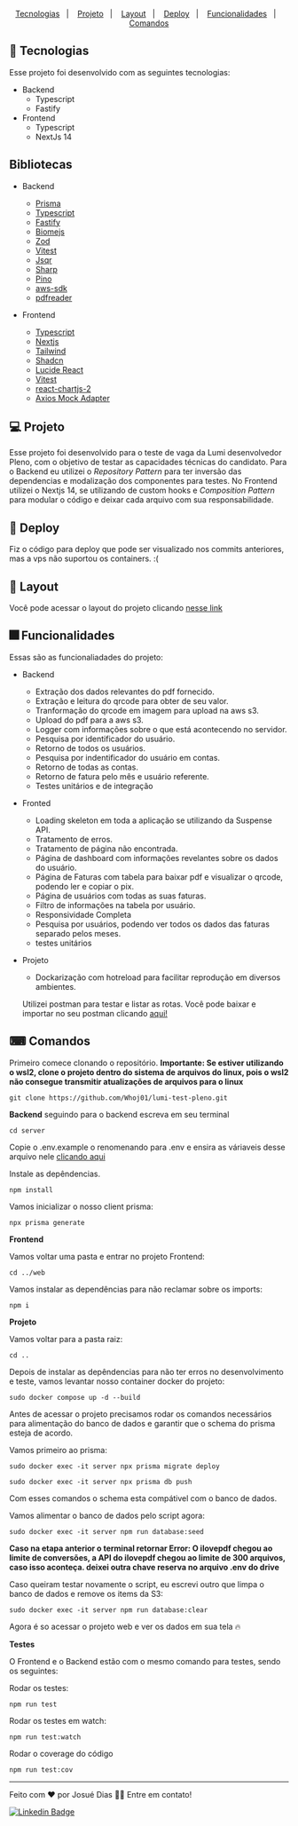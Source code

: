 <p align="center">
  <a href="#-tecnologias">Tecnologias</a>&nbsp;&nbsp;&nbsp;|&nbsp;&nbsp;&nbsp;
  <a href="#-projeto">Projeto</a>&nbsp;&nbsp;&nbsp;|&nbsp;&nbsp;&nbsp;
  <a href="#-projeto">Layout</a>&nbsp;&nbsp;&nbsp;|&nbsp;&nbsp;&nbsp;
  <a href="#-comandos">Deploy</a>&nbsp;&nbsp;&nbsp;|&nbsp;&nbsp;&nbsp;
  <a href="#-funcionalidades">Funcionalidades</a>&nbsp;&nbsp;&nbsp;|&nbsp;&nbsp;&nbsp;
  <a href="#-comandos">Comandos</a>
</p>

## 🚀 Tecnologias
Esse projeto foi desenvolvido com as seguintes tecnologias:

- Backend
  - Typescript
  - Fastify
- Frontend
  - Typescript
  - NextJs 14

## Bibliotecas
- Backend
  - [Prisma](https://www.prisma.io/)
  - [Typescript](https://www.typescriptlang.org/)
  - [Fastify](https://fastify.dev/) 
  - [Biomejs](https://biomejs.dev/pt-br/)
  - [Zod](https://zod.dev/)
  - [Vitest](https://vitest.dev/)
  - [Jsqr](https://www.npmjs.com/package/jsqr)
  - [Sharp](https://www.npmjs.com/package/sharp)
  - [Pino](https://github.com/pinojs/pino)
  - [aws-sdk](https://www.npmjs.com/package/aws-sdk)
  - [pdfreader](https://www.npmjs.com/package/pdfreader)

- Frontend
  - [Typescript](https://www.typescriptlang.org/)
  - [Nextjs](https://nextjs.org/)
  - [Tailwind](https://tailwindcss.com/)
  - [Shadcn](https://ui.shadcn.com/)
  - [Lucide React](https://lucide.dev/)
  - [Vitest](https://vitest.dev/)
  - [react-chartjs-2](https://react-chartjs-2.js.org/)
  - [Axios Mock Adapter](https://www.npmjs.com/package/axios-mock-adapter)

## 💻 Projeto

 Esse projeto foi desenvolvido para o teste de vaga da Lumi desenvolvedor Pleno, com o objetivo de testar as capacidades técnicas do candidato.
 Para o Backend eu utilizei o *Repository Pattern* para ter inversão das dependencias e modalização dos componentes para testes.
 No Frontend utilizei o Nextjs 14, se utilizando de custom hooks e *Composition Pattern* para modular o código e deixar cada arquivo com sua responsabilidade.

## 🚀 Deploy
 Fiz o código para deploy que pode ser visualizado nos commits anteriores, mas a vps não suportou os containers. :(

## 🔖 Layout
 Você pode acessar o layout do projeto clicando [nesse link](https://www.figma.com/community/file/1322274638806799085)

## 🎆 Funcionalidades

Essas são as funcionaliadades do projeto: 

- Backend
  - Extração dos dados relevantes do pdf fornecido.
  - Extração e leitura do qrcode para obter de seu valor.
  - Tranformação do qrcode em imagem para upload na aws s3.
  - Upload do pdf para a aws s3.
  - Logger com informações sobre o que está acontecendo no servidor.
  - Pesquisa por identificador do usuário.
  - Retorno de todos os usuários.
  - Pesquisa por indentificador do usuário em contas.
  - Retorno de todas as contas.
  - Retorno de fatura pelo mês e usuário referente.
  - Testes unitários e de integração

- Fronted
  - Loading skeleton em toda a aplicação se utilizando da Suspense API.
  - Tratamento de erros.
  - Tratamento de página não encontrada.
  - Página de dashboard com informações revelantes sobre os dados do usuário.
  - Página de Faturas com tabela para baixar pdf e visualizar o qrcode, podendo ler e copiar o pix.
  - Página de usuários com todas as suas faturas.
  - Filtro de informações na tabela por usuário.
  - Responsividade Completa
  - Pesquisa por usuários, podendo ver todos os dados das faturas separado pelos meses.
  - testes unitários

- Projeto
  - Dockarização com hotreload para facilitar reprodução em diversos ambientes.
 
  Utilizei postman para testar e listar as rotas. Você pode baixar e importar no seu postman clicando [aqui!](https://drive.google.com/file/d/16IqeWZnAY0fY_JMm4YmXmXx-CSBiNTms/view?usp=sharing)

## ⌨ Comandos

Primeiro comece clonando o repositório. **Importante: Se estiver utilizando o wsl2, clone o projeto dentro do sistema de arquivos do linux, pois o wsl2 não consegue transmitir atualizações de arquivos para o linux**

``` git clone https://github.com/Whoj01/lumi-test-pleno.git ```

**Backend**
seguindo para o backend escreva em seu terminal 

``` cd server ```

Copie o .env.example o renomenando para .env e ensira as váriaveis desse arquivo nele [clicando aqui](https://docs.google.com/document/d/e/2PACX-1vRFemLE0gKtnVjC-TKhLiwFsGzI5LRs-akLedbcnFdsxz5n-mwIav5ogMZ5iMsqSnmJjDBaNpQgF-xV/pub)

Instale as depêndencias.  

``` npm install  ```

Vamos inicializar o nosso client prisma:

``` npx prisma generate ```

**Frontend**

Vamos voltar uma pasta e entrar no projeto Frontend:

``` cd ../web ```

Vamos instalar as dependências para não reclamar sobre os imports:

``` npm i ```

**Projeto**

Vamos voltar para a pasta raiz:

``` cd .. ```

Depois de instalar as depêndencias para não ter erros no desenvolvimento e teste, vamos levantar nosso container docker do projeto:

``` sudo docker compose up -d --build ```

Antes de acessar o projeto precisamos rodar os comandos necessários para alimentação do banco de dados e garantir que o schema do prisma esteja de acordo.

Vamos primeiro ao prisma:

``` sudo docker exec -it server npx prisma migrate deploy  ```

``` sudo docker exec -it server npx prisma db push  ```

Com esses comandos o schema esta compátivel com o banco de dados.

Vamos alimentar o banco de dados pelo script agora:

``` sudo docker exec -it server npm run database:seed  ```

**Caso na etapa anterior o terminal retornar Error: O ilovepdf chegou ao limite de conversões, a API do ilovepdf chegou ao limite de 300 arquivos, caso isso aconteça. deixei outra chave reserva no arquivo .env do drive**

Caso queiram testar novamente o script, eu escrevi outro que limpa o banco de dados e remove os items da S3:

``` sudo docker exec -it server npm run database:clear  ```

Agora é so acessar o projeto web e ver os dados em sua tela 🔥

**Testes**

O Frontend e o Backend estão com o mesmo comando para testes, sendo os seguintes:

Rodar os testes: 

``` npm run test ```

Rodar os testes em watch:

``` npm run test:watch ```

Rodar o coverage do código

``` npm run test:cov ```

 ---

<p>Feito com ❤️ por Josué Dias 👋🏽 Entre em contato!</p>

[![Linkedin Badge](https://img.shields.io/badge/-Josuedias-blue?style=flat-square&logo=Linkedin&logoColor=white&link=https://https://www.linkedin.com/in/nycole-xavier-641271202/)](https://www.linkedin.com/in/josué-dias-271458224/)
